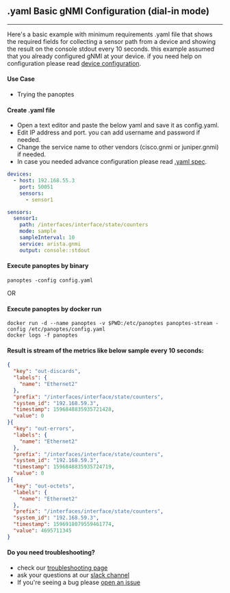 ## .yaml Basic gNMI Configuration (dial-in mode)
--------

Here's a basic example with minimum requirements .yaml file that shows the required fields for collecting a sensor path from a device and showing the result on the console stdout every 10 seconds. this example assumed that you already configured gNMI at your device. if you need help on configuration please read [device configuration](device_config.md).

#### Use Case
- Trying the panoptes


#### Create .yaml file 
- Open a text editor and paste the below yaml and save it as config.yaml.
- Edit IP address and port. you can add username and password if needed.
- Change the service name to other vendors (cisco.gnmi or juniper.gnmi) if needed.
- In case you needed advance configuration please read [.yaml spec](config_yaml.md).

```yaml
devices:
  - host: 192.168.55.3
    port: 50051
    sensors:
      - sensor1

sensors:
  sensor1:
    path: /interfaces/interface/state/counters
    mode: sample
    sampleInterval: 10
    service: arista.gnmi
    output: console::stdout
```

#### Execute panoptes by binary
```
panoptes -config config.yaml
```
OR
#### Execute panoptes by docker run
```
docker run -d --name panoptes -v $PWD:/etc/panoptes panoptes-stream -config /etc/panoptes/config.yaml 
docker logs -f panoptes
```

#### Result is stream of the metrics like below sample every 10 seconds:
```json
{
  "key": "out-discards",
  "labels": {
    "name": "Ethernet2"
  },
  "prefix": "/interfaces/interface/state/counters",
  "system_id": "192.168.59.3",
  "timestamp": 1596848835935721428,
  "value": 0
}{
  "key": "out-errors",
  "labels": {
    "name": "Ethernet2"
  },
  "prefix": "/interfaces/interface/state/counters",
  "system_id": "192.168.59.3",
  "timestamp": 1596848835935724719,
  "value": 0
}{
  "key": "out-octets",
  "labels": {
    "name": "Ethernet2"
  },
  "prefix": "/interfaces/interface/state/counters",
  "system_id": "192.168.59.3",
  "timestamp": 1596918079559461774,
  "value": 4695711345
}
```

#### Do you need troubleshooting?
- check our [troubleshooting page](troubleshooting.md)
- ask your questions at our [slack channel]()
- If you're seeing a bug please [open an issue](https://github.com/yahoo/panoptes-stream/issues)